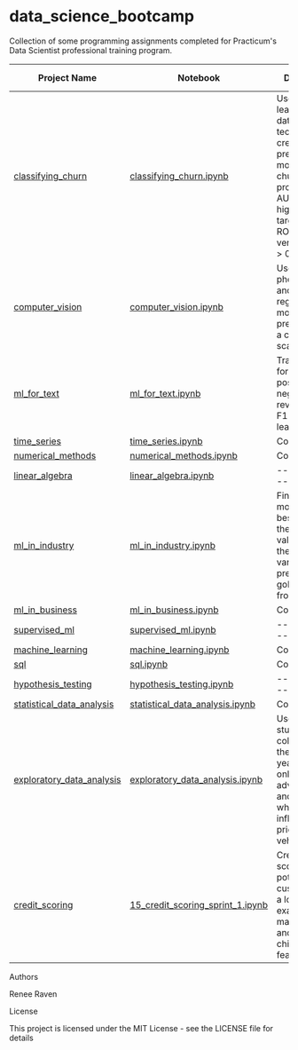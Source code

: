 # data_science_bootcamp

Collection of some programming assignments completed for Practicum's Data Scientist professional training program.

| Project Name  | Notebook      | Description   | Dependencies  | Sprint Number  |
| ------------- | ------------- | ------------- | ------------- | ------------- | 
| [classifying_churn](https://github.com/renee127/classifying_churn)  | [classifying_churn.ipynb](https://github.com/renee127/classifying_churn/blob/main/classifying_churn.ipynb)  | Used machine learning and data balancing techniques to create a predictive model for churn producing an AUC-ROC higher than the target AUC-ROC (0.93 versus goal of > 0.88).  | NumPy, Pandas, matplotlib, seaborn, math, time, functools, re, IPython.display, sklearn, catboost, lightgbm, xgboost, random, sys  | 15 (final)  |
| [computer_vision](https://github.com/renee127/data_science_bootcamp/tree/main/computer_vision) | [computer_vision.ipynb](https://github.com/renee127/data_science_bootcamp/blob/main/computer_vision/computer_vision.ipynb)  | Use supplied photos to build and test a regression model to predict age on a continuous scale.  | Pandas, Seaborn, matplotlib, tensorflow, keras  | 14  |
| [ml_for_text](https://github.com/renee127/data_science_bootcamp/tree/main/ml_for_text) | [ml_for_text.ipynb](https://github.com/renee127/data_science_bootcamp/blob/main/ml_for_text/ml_for_texts.ipynb) | Train a model for classifying positive and negative reviews with a F1 score of at least 0.85. | NumPy, Pandas, matplotlib, seaborn, re, math, tgdm | 13  |
| [time_series]()  | [time_series.ipynb]()  | Content Cell  | Content Cell  | 12  |
| [numerical_methods]()  | [numerical_methods.ipynb]()   | Content Cell  | Content Cell  | 11  |
| [linear_algebra]() | [linear_algebra.ipynb]() | ------------- | ------------- | 10  |
| [ml_in_industry]()  | [ml_in_industry.ipynb]()   |  Find the ML model that best predicts the two target values given the predictor variables present for gold extraction from ore.  | Content Cell  | 9  |
| [ml_in_business]()  | [ml_in_business.ipynb]() | Content Cell  | Content Cell  | 8  |
| [supervised_ml]() | [supervised_ml.ipynb]()  | ------------- | ------------- | 7  |
| [machine_learning]() | [machine_learning.ipynb]()  | Content Cell  | Content Cell  | 6  |
| [sql]() | [sql.ipynb]() | Content Cell  | Content Cell  | 5  |
| [hypothesis_testing]() | [hypothesis_testing.ipynb]() | ------------- | ------------- | 4 |
| [statistical_data_analysis]() | [statistical_data_analysis.ipynb]() | Content Cell  | Content Cell  | 3 |
| [exploratory_data_analysis]() | [exploratory_data_analysis.ipynb]()  | Use EDA to study data collected over the last few years from online advertisements and determine which factors influence the price of a vehicle.  |  NumPy, Pandas, matplotlib  | 2  |
| [credit_scoring](https://github.com/renee127/data_science_bootcamp/tree/main/credit_scoring) | [15_credit_scoring_sprint_1.ipynb](https://github.com/renee127/data_science_bootcamp/blob/main/credit_scoring/credit_scoring.ipynb) | Create a credit score for potential customers for a loan examining marital status and number of children as features. | NumPy, Pandas | 1  |






Authors

Renee Raven

License

This project is licensed under the MIT License - see the LICENSE file for details
